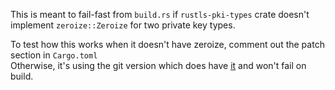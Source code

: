 This is meant to fail-fast from `build.rs` if `rustls-pki-types` crate doesn't implement `zeroize::Zeroize` for two private key types.  
  
To test how this works when it doesn't have zeroize, comment out the patch section in `Cargo.toml`  
Otherwise, it's using the git version which does have [it](https://github.com/rustls/pki-types/pull/71) and won't fail on build.  

